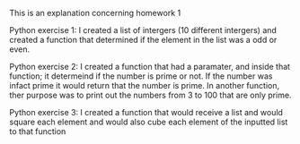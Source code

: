 This is an explanation concerning homework 1

Python exercise 1: I created a list of intergers (10 different intergers) and created a function that determined if
the element in the list was a odd or even. 

Python exercise 2: I created a function that had a paramater, and inside that function; it determeind if the number is
prime or not. If the number was infact prime it would return that the number is prime. In another function, ther 
purpose was to print out the numbers from 3 to 100 that are only prime. 

Python exercise 3: I created a function that would receive a list and would square each element and would also cube 
each element of the inputted list to that function